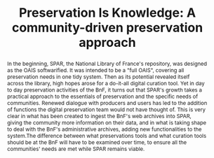 ---
abstract: In the beginning, SPAR, the National Library of France's repository, was
  designed as the OAIS softwarified. It was intended to be a "full OAIS", covering
  all preservation needs in one tidy system. Then as its potential revealed itself
  across the library, high hopes arose for a do-it-all digital curation tool. Yet
  in day to day preservation activities of the BnF, it turns out that SPAR's growth
  takes a practical approach to the essentials of preservation and the specific needs
  of communities. Renewed dialogue with producers and users has led to the addition
  of functions the digital preservation team would not have thought of. This is very
  clear in what has been created to ingest the BnF's web archives into SPAR, giving
  the community more information on their data, and in what is taking shape to deal
  with the BnF's administrative archives, adding new functionalities to the system.The
  difference between what preservations tools and what curation tools should be at
  the BnF will have to be examined over time, to ensure all the communities' needs
  are met while SPAR remains viable.
creators:
- Derrot, Sophie
- Peyrard, Sebastien
- Oury, Clement
- Fauduet, Louise
date: null
document_url: https://services.phaidra.univie.ac.at/api/object/o:292755/download
grand_parent: iPRES
institutions: []
keywords:
- ischool
- toronto
- canada
- digital curation
- preservation repository
- web legal deposit
- digital archives
landing_page_url: https://phaidra.univie.ac.at/o:292755
language: eng
layout: publication
license: CC BY-NC-SA 3.0 AT
notes_url: null
parent: iPRES 2012
publication_type: paper
size: 594017
slides_url: null
source_name: iPRES
title: 'Preservation Is Knowledge: A community-driven preservation approach'
year: 2012
---